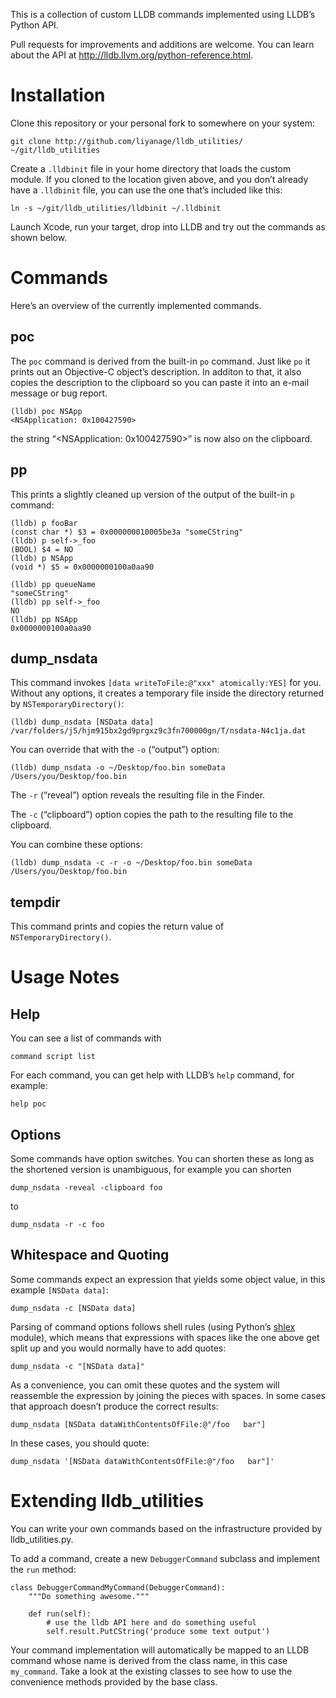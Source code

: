 This is a collection of custom LLDB commands implemented using LLDB’s Python API.

Pull requests for improvements and additions are welcome. You can learn about the API at http://lldb.llvm.org/python-reference.html.


# Installation

Clone this repository or your personal fork to somewhere on your system:

    git clone http://github.com/liyanage/lldb_utilities/ ~/git/lldb_utilities

Create a `.lldbinit` file in your home directory that loads the custom module. If you
cloned to the location given above, and you don’t already have a `.lldbinit` file, you
can use the one that’s included like this:

    ln -s ~/git/lldb_utilities/lldbinit ~/.lldbinit

Launch Xcode, run your target, drop into LLDB and try out the commands as shown below.


# Commands

Here’s an overview of the currently implemented commands.

## poc

The `poc` command is derived from the built-in `po` command. Just like `po` it prints out
an Objective-C object’s description. In additon to that, it also copies the description
to the clipboard so you can paste it into an e-mail message or bug report.

    (lldb) poc NSApp
    <NSApplication: 0x100427590>

the string “&lt;NSApplication: 0x100427590>” is now also on the clipboard.

## pp

This prints a slightly cleaned up version of the output of the built-in `p` command:

    (lldb) p fooBar
    (const char *) $3 = 0x000000010005be3a "someCString"
    (lldb) p self->_foo
    (BOOL) $4 = NO
    (lldb) p NSApp
    (void *) $5 = 0x0000000100a0aa90

    (lldb) pp queueName
    "someCString"
    (lldb) pp self->_foo
    NO
    (lldb) pp NSApp
    0x0000000100a0aa90

## dump_nsdata

This command invokes `[data writeToFile:@"xxx" atomically:YES]` for you. Without any options,
it creates a temporary file inside the directory returned by `NSTemporaryDirectory()`:

    (lldb) dump_nsdata [NSData data]
    /var/folders/j5/hjm915bx2gd9prgxz9c3fn700000gn/T/nsdata-N4c1ja.dat

You can override that with the `-o` (“output”) option:

    (lldb) dump_nsdata -o ~/Desktop/foo.bin someData
    /Users/you/Desktop/foo.bin

The `-r` (“reveal”) option reveals the resulting file in the Finder.

The `-c` (“clipboard”) option copies the path to the resulting file to the clipboard.

You can combine these options:

    (lldb) dump_nsdata -c -r -o ~/Desktop/foo.bin someData
    /Users/you/Desktop/foo.bin

## tempdir

This command prints and copies the return value of `NSTemporaryDirectory()`.


# Usage Notes

## Help

You can see a list of commands with

    command script list

For each command, you can get help with LLDB’s `help` command, for example:

    help poc

## Options

Some commands have option switches. You can shorten these as long as the shortened
version is unambiguous, for example you can shorten

    dump_nsdata -reveal -clipboard foo

to

    dump_nsdata -r -c foo

## Whitespace and Quoting

Some commands expect an expression that yields some object value, in this example `[NSData data]`:

    dump_nsdata -c [NSData data]

Parsing of command options follows shell rules (using Python’s [shlex](http://docs.python.org/2/library/shlex.html) module),
which means that expressions with spaces like the one above get split up and you would
normally have to add quotes:

    dump_nsdata -c "[NSData data]"

As a convenience, you can omit these quotes and the system will reassemble the expression
by joining the pieces with spaces. In some cases that approach doesn’t produce the
correct results:

    dump_nsdata [NSData dataWithContentsOfFile:@"/foo   bar"]
    
In these cases, you should quote:

    dump_nsdata '[NSData dataWithContentsOfFile:@"/foo   bar"]'


# Extending lldb_utilities

You can write your own commands based on the infrastructure provided by lldb_utilities.py.

To add a command, create a new `DebuggerCommand` subclass and implement the `run` method:

    class DebuggerCommandMyCommand(DebuggerCommand):
        """Do something awesome."""

        def run(self):
            # use the lldb API here and do something useful
            self.result.PutCString('produce some text output')

Your command implementation will automatically be mapped to an LLDB command whose name
is derived from the class name, in this case `my_command`. Take a look at the existing
classes to see how to use the convenience methods provided by the base class.